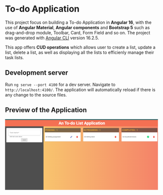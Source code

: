# To-do Application
This project focus on building a To-do Application in **Angular 16**, with the use of **Angular Material**, **Angular components** and **Bootstrap 5** such as drag-and-drop module, Toolbar, Card, Form Field and so on. The project was generated with [Angular CLI](https://github.com/angular/angular-cli) version 16.2.5.

This app offers **CUD operations** which allows user to create a list, update a list, delete a list, as well as displaying all the lists to efficienly manage their task lists. 

## Development server

Run `ng serve --port 4100` for a dev server. Navigate to `http://localhost:4100/`. The application will automatically reload if there is any change to the source files.

## Preview of the Application 
![A sceenhshoot of the app](./assets/app1.png)
